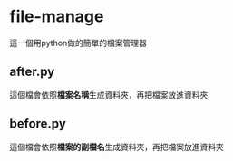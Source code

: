 # file-manage

這一個用python做的簡單的檔案管理器
## after.py

這個檔會依照**檔案名稱**生成資料夾，再把檔案放進資料夾

## before.py

這個檔會依照**檔案的副檔名**生成資料夾，再把檔案放進資料夾

